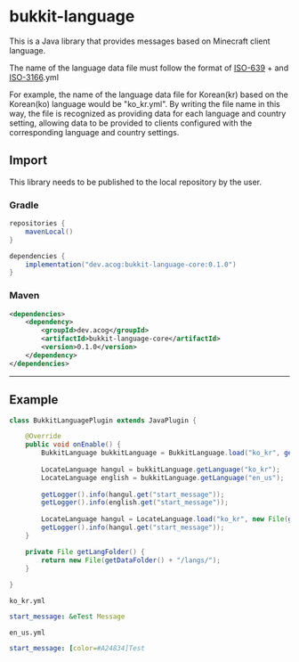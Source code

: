 # bukkit-language
This is a Java library that provides messages based on Minecraft client language.

The name of the language data file must follow the format of [ISO-639](https://docs.oracle.com/cd/E13214_01/wli/docs92/xref/xqisocodes.html) + and [ISO-3166](https://docs.oracle.com/cd/E13214_01/wli/docs92/xref/xqisocodes.html).yml  

For example, the name of the language data file for Korean(kr) based on the Korean(ko) language would be "ko_kr.yml". By writing the file name in this way, the file is recognized as providing data for each language and country setting, allowing data to be provided to clients configured with the corresponding language and country settings.

## Import

This library needs to be published to the local repository by the user.

### Gradle

```groovy
repositories {
    mavenLocal()
}

dependencies {
    implementation("dev.acog:bukkit-language-core:0.1.0")
}
```

### Maven

```xml
<dependencies>
    <dependency>
        <groupId>dev.acog</groupId>
        <artifactId>bukkit-language-core</artifactId>
        <version>0.1.0</version>
    </dependency>
</dependencies>
```
---
## Example
```java
class BukkitLanguagePlugin extends JavaPlugin {

    @Override
    public void onEnable() {
        BukkitLanguage bukkitLanguage = BukkitLanguage.load("ko_kr", getLangFolder());
        
        LocateLanguage hangul = bukkitLanguage.getLanguage("ko_kr");
        LocateLanguage english = bukkitLanguage.getLanguage("en_us");
                
        getLogger().info(hangul.get("start_message"));
        getLogger().info(english.get("start_message"));
        
        LocateLanguage hangul = LocateLanguage.load("ko_kr", new File(getDataFolder(), "ko_kr.yml"));
        getLogger().info(hangul.get("start_message"));
    }

    private File getLangFolder() {
        return new File(getDataFolder() + "/langs/");
    }
    
}
```
  
`ko_kr.yml`
```yaml
start_message: &eTest Message
```
`en_us.yml`
```yaml
start_message: [color=#A24834]Test
```